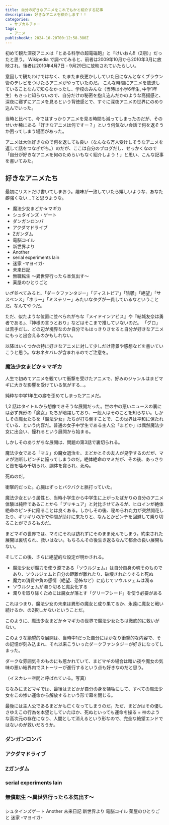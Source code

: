 ```yaml
---
title: 自分の好きなアニメをこれでもかと紹介する記事
description: 好きなアニメを紹介します！！
categories: 
  - サブカルチャー
tags:
  - アニメ
publishedAt: 2024-10-20T00:12:58.380Z
---
```


初めて観た深夜アニメは『とある科学の超電磁砲』と『けいおん!!（2期）』だったと思う。
Wikipedia で調べてみると、前者は2009年10月から2010年3月に放映され、後者は2010年4月7日 - 9月29日に放映されていたらしい。

意図して観たわけではなく、たまたま夜更かししていた日になんとなくブラウン管のテレビをつけたらアニメがやっていたのだ。
こんな時間にアニメを放送していることなんて知らなかったし、学校のみんな（当時は小学6年生, 中学1年生）もきっと知らないので、自分だけの秘密を抱え込んだかのような高揚感と、深夜に寝ずにアニメを見るという背徳感とで、すぐに深夜アニメの世界にのめり込んでいった。

当時と比べて、今ではすっかりアニメを見る時間も減ってしまったのだが、そのせいか稀にある「好きなアニメは何ですー？」という何気ない会話で何を返そうか困ってしまう場面があった。

アニメは大体好きなので何を返しても良い（なんなら万人受けしそうなアニメを返して話をつなぎがち。）のだが、ここは自分のブログだし、せっかくなので「自分が好きなアニメを何のためらいもなく紹介しよう！」と思い、こんな記事を書いてみた。

## 好きなアニメたち
最初にリストだけ書いてしまおう。趣味が一致していたら嬉しいような、あなた癖強くない…？と思うような。

- 魔法少女まどか☆マギカ
- シュタインズ・ゲート
- ダンガンロンパ
- アクダマドライブ
- Zガンダム
- 電脳コイル
- 新世界より
- Another
- serial experiments lain
- 迷家 -マヨイガ-
- 未来日記
- 無職転生 ～異世界行ったら本気出す～
- 薬屋のひとりごと

いざ並べてみると、「ダークファンタジー」「ディストピア」「陰鬱」「絶望」「サスペンス」「ホラー」「ミステリー」みたいなタグが一貫しているなということだ。なんてやつだ。

ただ、似たような位置に並べられがちな『メイドインアビス』や『結城友奈は勇者である』、『神様の言うとおり』などはそこまで推していないのだ。
「グロ」は苦手だし、どの辺が境界なのか自分でもはっきりさせると自分が好きなアニメにもっと出会えるのかもしれない。

以降はいくつかの特に好きなアニメに対して少しだけ背景や感想などを書いていこうと思う。なおネタバレが含まれるのでご注意を。

### 魔法少女まどか☆マギカ
人生で初めてアニメを観ていて衝撃を受けたアニメで、好みのジャンルはまどマギに大きな影響を受けている気がする…。

純粋な中学1年生の癖を歪めてしまったアニメだ。

1,2 話はタイトルから想像できそうな展開だった。世の中の悪いニュースの裏には必ず異形の「魔女」たちが暗躍しており、一般人はそのことを知らない。しかしその魔女たちを「魔法少女」たちが打ち倒すことで、この世界は平和に保たれている、という内容だ。普通の女子中学生である主人公「まどか」は偶然魔法少女に出会い、憧れるという展開から始まる。

しかしそのありがちな展開は、問題の第3話で裏切られる。

魔法少女である「マミ」の魔女退治を、まどかとその友人が見学するのだが、マミが油断しピンチに陥ってしまうのだ。絶体絶命のマミだが、その後、あっさりと首を噛み千切られ、胴体を貪られ、死ぬ。

死ぬのだ。

衝撃的だった。心臓はずっとバクバクと脈打っていた。

魔法少女という属性と、当時小学生から中学生に上がったばかりの自分のアニメ体験は純粋であることから「プリキュア」と対比させてみるが、ヒロインが絶体絶命のピンチに陥ることは良くある。しかしその後、秘められた力が突然開花したり、ギリギリの所で仲間が助けに来たりと、なんとかピンチを回避して乗り切ることができるものだ。

まどマギの世界では、マミにそれは訪れずにそのまま死んでしまう。約束された展開は裏切られ、救いはない。もちろんその後生き返るなんて都合の良い展開もない。

そしてこの後、さらに絶望的な設定が明かされる。

- 魔法少女が魔力を使う源である「ソウルジェム」は自分自身の魂そのものであり、ソウルジェムと自分の距離が離れたり、破壊されたりすると死ぬ
- 魔力の消費や負の感情（絶望、恐怖など）に応じてソウルジェムは濁る
- ソウルジェムが濁り切ると魔女化する
- 濁りを取り除くためには魔女が落とす「グリーフシード」を使う必要がある

これはつまり、魔法少女の未来は異形の魔女と成り果てるか、永遠に魔女と戦い続けるか、の2択しかないということだ。

このように、魔法少女まどか☆マギカの世界で魔法少女たちは徹底的に救いがない。

このような絶望的な展開は、当時中1だった自分にはかなり衝撃的な内容で、その記憶が刻み込まれ、それ以来こういったダークファンタジーが好きになってしまった。

ダークな雰囲気そのものにも惹かれていて、まどマギの場合は暗い夜や魔女の気味の悪い結界内でストーリーが進行するという点も好きなのだと思う。

（イヌカレー空間と呼ばれている。写真）

ちなみにまどマギでは、最後はまどかが自分の身を犠牲にして、すべての魔法少女をこの惨い運命から解放するという形で幕を閉じる。

最後には主人公であるまどかも亡くなってしまうのだ。ただ、まどかはその優しさゆえこの行為を本望としていたほか、死ぬといっても運命を操る = 神のような高次元の存在になり、人間として消えるという形なので、完全な絶望エンドではないのが救いだろうか。

### ダンガンロンパ

### アクダマドライブ

### Zガンダム

### serial experiments lain

### 無償転生 ～異世界行ったら本気出す～


### 
シュタインズゲート
Another
未来日記
新世界より
電脳コイル
薬屋のひとりごと
迷家 -マヨイガ-